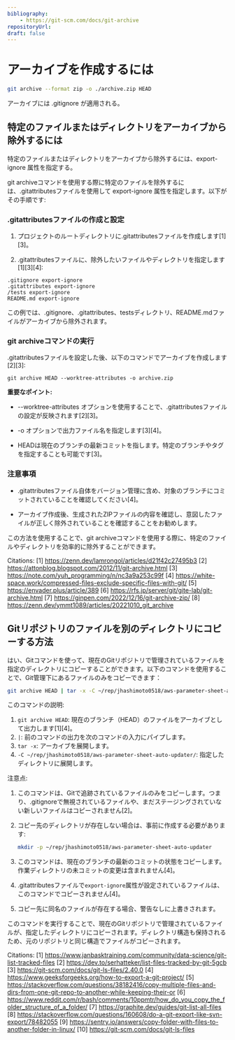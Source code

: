 ```yaml
---
bibliography: 
    - https://git-scm.com/docs/git-archive
repositoryUrl:
draft: false
---
```


# アーカイブを作成するには

```bash
git archive --format zip -o ./archive.zip HEAD
```

アーカイブには .gitignore が適用される。

## 特定のファイルまたはディレクトリをアーカイブから除外するには

特定のファイルまたはディレクトリをアーカイブから除外するには、export-ignore 属性を指定する。

git archiveコマンドを使用する際に特定のファイルを除外するには、.gitattributesファイルを使用して export-ignore 属性を指定します。以下がその手順です:

### .gitattributesファイルの作成と設定

1. プロジェクトのルートディレクトリに.gitattributesファイルを作成します[1][3]。

2. .gitattributesファイルに、除外したいファイルやディレクトリを指定します[1][3][4]:

```
.gitignore export-ignore
.gitattributes export-ignore
/tests export-ignore
README.md export-ignore
```

この例では、.gitignore、.gitattributes、testsディレクトリ、README.mdファイルがアーカイブから除外されます。

### git archiveコマンドの実行

.gitattributesファイルを設定した後、以下のコマンドでアーカイブを作成します[2][3]:

```
git archive HEAD --worktree-attributes -o archive.zip
```

**重要なポイント:**

- --worktree-attributes オプションを使用することで、.gitattributesファイルの設定が反映されます[2][3]。

- -o オプションで出力ファイル名を指定します[3][4]。

- HEADは現在のブランチの最新コミットを指します。特定のブランチやタグを指定することも可能です[3]。

### 注意事項

- .gitattributesファイル自体をバージョン管理に含め、対象のブランチにコミットされていることを確認してください[4]。

- アーカイブ作成後、生成されたZIPファイルの内容を確認し、意図したファイルが正しく除外されていることを確認することをお勧めします。

この方法を使用することで、git archiveコマンドを使用する際に、特定のファイルやディレクトリを効率的に除外することができます。

Citations:
[1] https://zenn.dev/lamrongol/articles/d21f42c27495b3
[2] https://attonblog.blogspot.com/2012/11/git-archive.html
[3] https://note.com/yuh_programming/n/nc3a9a253c99f
[4] https://white-space.work/compressed-files-exclude-specific-files-with-git/
[5] https://envader.plus/article/389
[6] https://rfs.jp/server/git/gite-lab/git-archive.html
[7] https://ginpen.com/2022/12/16/git-archive-zip/
[8] https://zenn.dev/ymmt1089/articles/20221010_git_archive

## Gitリポジトリのファイルを別のディレクトリにコピーする方法

はい、Gitコマンドを使って、現在のGitリポジトリで管理されているファイルを指定のディレクトリにコピーすることができます。以下のコマンドを使用することで、Git管理下にあるファイルのみをコピーできます：

```bash
git archive HEAD | tar -x -C ~/rep/jhashimoto0518/aws-parameter-sheet-auto-updater/
```

このコマンドの説明:

1. `git archive HEAD`: 現在のブランチ（HEAD）のファイルをアーカイブとして出力します[1][4]。
2. `|`: 前のコマンドの出力を次のコマンドの入力にパイプします。
3. `tar -x`: アーカイブを展開します。
4. `-C ~/rep/jhashimoto0518/aws-parameter-sheet-auto-updater/`: 指定したディレクトリに展開します。

注意点:

1. このコマンドは、Gitで追跡されているファイルのみをコピーします。つまり、.gitignoreで無視されているファイルや、まだステージングされていない新しいファイルはコピーされません[2]。

2. コピー先のディレクトリが存在しない場合は、事前に作成する必要があります:

   ```bash
   mkdir -p ~/rep/jhashimoto0518/aws-parameter-sheet-auto-updater
   ```

3. このコマンドは、現在のブランチの最新のコミットの状態をコピーします。作業ディレクトリの未コミットの変更は含まれません[4]。

4. .gitattributesファイルで`export-ignore`属性が設定されているファイルは、このコマンドでコピーされません[4]。

5. コピー先に同名のファイルが存在する場合、警告なしに上書きされます。

このコマンドを実行することで、現在のGitリポジトリで管理されているファイルが、指定したディレクトリにコピーされます。ディレクトリ構造も保持されるため、元のリポジトリと同じ構造でファイルがコピーされます。

Citations:
[1] https://www.janbasktraining.com/community/data-science/git-list-tracked-files
[2] https://dev.to/serhatteker/list-files-tracked-by-git-5gcb
[3] https://git-scm.com/docs/git-ls-files/2.40.0
[4] https://www.geeksforgeeks.org/how-to-export-a-git-project/
[5] https://stackoverflow.com/questions/38182416/copy-multiple-files-and-dirs-from-one-git-repo-to-another-while-keeping-their-or
[6] https://www.reddit.com/r/bash/comments/10ppmtr/how_do_you_copy_the_folder_structure_of_a_folder/
[7] https://graphite.dev/guides/git-list-all-files
[8] https://stackoverflow.com/questions/160608/do-a-git-export-like-svn-export/78482055
[9] https://sentry.io/answers/copy-folder-with-files-to-another-folder-in-linux/
[10] https://git-scm.com/docs/git-ls-files